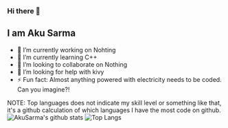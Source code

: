 ### Hi there 👋
## I am Aku Sarma
<!-- ![](https://komarev.com/ghpvc/?username=your-github-AkuSarma&color=green) -->

- 🔭 I’m currently working on Nohting
- 🌱 I’m currently learning C++
- 👯 I’m looking to collaborate on Nothing
- 🤔 I’m looking for help with kivy
- ⚡ Fun fact: Almost anything powered with electricity needs to be coded. Can you imagine?!

NOTE: Top languages does not indicate my skill level or something like that, it's a github calculation of which languages I have the most code on github.
<br>
![AkuSarma's github stats](https://github-readme-stats.vercel.app/api?username=AkuSarma&show_icons=true&count_private=true&theme=radical)
![Top Langs](https://github-readme-stats.vercel.app/api/top-langs/?username=AkuSarma&theme=radical&langs_count=8)
<!-- [![trophy](https://github-profile-trophy.vercel.app/?username=AkuSarma)](https://github.com/ryo-ma/github-profile-trophy) -->
